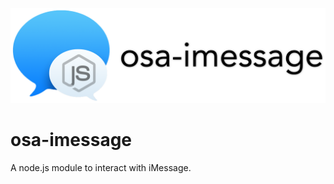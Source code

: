 ![osa-imessage](resources/logowithtext.png)

osa-imessage
====

A node.js module to interact with iMessage.
